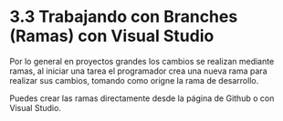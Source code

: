 # 3.3 Trabajando con Branches (Ramas) con Visual Studio

Por lo general en proyectos grandes los cambios se realizan mediante ramas, al iniciar una tarea el programador crea una nueva rama para realizar sus cambios, tomando como origne la rama de desarrollo.

Puedes crear las ramas directamente desde la página de Github o con Visual Studio.
